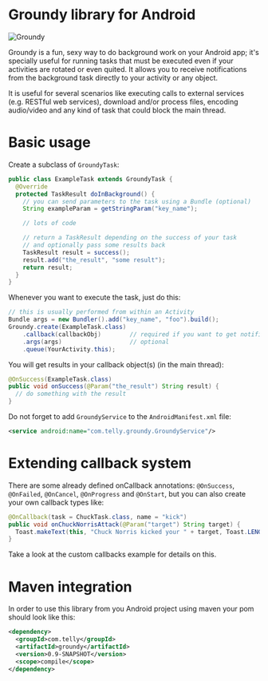 Groundy library for Android
===========================

![Groundy](http://i.imgur.com/fgC2aaw.png)

Groundy is a fun, sexy way to do background work on your Android app; it's specially useful for
running tasks that must be executed even if your activities are rotated or even quited. It allows
you to receive notifications from the background task directly to your activity or any object.

It is useful for several scenarios like executing calls to external services (e.g. RESTful web
services), download and/or process files, encoding audio/video and any kind of task that could
block the main thread.

Basic usage
===========

Create a subclass of `GroundyTask`:

```java
public class ExampleTask extends GroundyTask {
  @Override
  protected TaskResult doInBackground() {
    // you can send parameters to the task using a Bundle (optional)
    String exampleParam = getStringParam("key_name");

    // lots of code

    // return a TaskResult depending on the success of your task
    // and optionally pass some results back
    TaskResult result = success();
    result.add("the_result", "some result");
    return result;
  }
}
```

Whenever you want to execute the task, just do this:

```java
// this is usually performed from within an Activity
Bundle args = new Bundler().add("key_name", "foo").build();
Groundy.create(ExampleTask.class)
    .callback(callbackObj)        // required if you want to get notified of your task lifecycle
    .args(args)                   // optional
    .queue(YourActivity.this);
```

You will get results in your callback object(s) (in the main thread):

```java
@OnSuccess(ExampleTask.class)
public void onSuccess(@Param("the_result") String result) {
  // do something with the result
}
```

Do not forget to add `GroundyService` to the `AndroidManifest.xml` file:

```xml
<service android:name="com.telly.groundy.GroundyService"/>
```

Extending callback system
=========================

There are some already defined onCallback annotations: `@OnSuccess`, `@OnFailed`, `@OnCancel`,
`@OnProgress` and `@OnStart`, but you can also create your own callback types like:

```java
@OnCallback(task = ChuckTask.class, name = "kick")
public void onChuckNorrisAttack(@Param("target") String target) {
  Toast.makeText(this, "Chuck Norris kicked your " + target, Toast.LENGTH_SHORT).show();
}
```

Take a look at the custom callbacks example for details on this.

Maven integration
=================

In order to use this library from you Android project using maven your pom should look like this:

```xml
<dependency>
  <groupId>com.telly</groupId>
  <artifactId>groundy</artifactId>
  <version>0.9-SNAPSHOT</version>
  <scope>compile</scope>
</dependency>
```